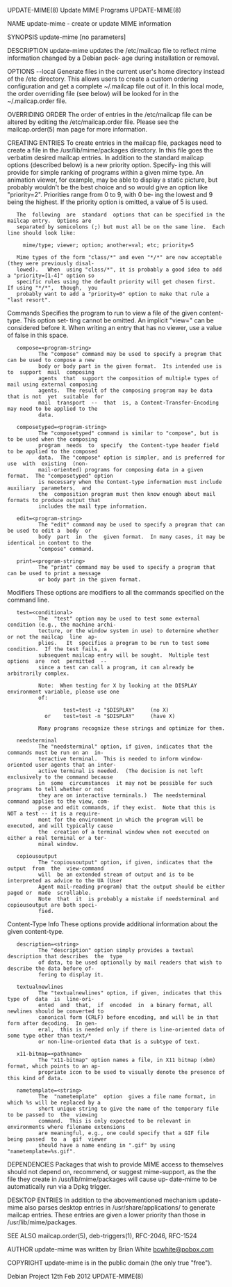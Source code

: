 UPDATE-MIME(8)                           Update MIME Programs                           UPDATE-MIME(8)

NAME
       update-mime - create or update MIME information

SYNOPSIS
       update-mime [no parameters]

DESCRIPTION
       update-mime updates the /etc/mailcap file to reflect mime information changed by a Debian pack‐
       age during installation or removal.

   OPTIONS
       --local Generate files in the current user's home directory  instead  of  the  /etc  directory.
       This  allows users to create a custom ordering configuration and get a complete ~/.mailcap file
       out of it.  In this local mode, the order overriding file (see below) will be looked for in the
       ~/.mailcap.order file.

OVERRIDING ORDER
       The  order of entries in the /etc/mailcap file can be altered by editing the /etc/mailcap.order
       file.  Please see the mailcap.order(5) man page for more information.

CREATING ENTRIES
       To  create  entries  in  the  mailcap  file,  packages  need  to   create   a   file   in   the
       /usr/lib/mime/packages  directory.  In this file goes the verbatim desired mailcap entries.  In
       addition to the standard mailcap options (described below) is a new priority option.   Specify‐
       ing  this  will  provide for simple ranking of programs within a given mime type.  An animation
       viewer, for example, may be able to display a static picture, but probably wouldn't be the best
       choice and so would give an option like "priority=2".  Priorities range from 0 to 9, with 0 be‐
       ing the lowest and 9 being the highest.  If the priority option is omitted, a  value  of  5  is
       used.

       The  following  are  standard  options that can be specified in the mailcap entry.  Options are
       separated by semicolons (;) but must all be on the same line.  Each line should look like:

         mime/type; viewer; option; another=val; etc; priority=5

       Mime types of the form "class/*" and even "*/*" are now acceptable (they were previously disal‐
       lowed).   When  using "class/*", it is probably a good idea to add a "priority=[1-4]" option so
       specific rules using the default priority will get chosen first.  If using "*/*",  though,  you
       probably want to add a "priority=0" option to make that rule a "last resort".

   Commands
       <program-string>
              Specifies the program to run to view a file of the given content-type.  This option set‐
              ting cannot be omitted.  An implicit "view=" can be considered before it.  When  writing
              an entry that has no viewer, use a value of false in this space.

       compose=<program-string>
              The "compose" command may be used to specify a program that can be used to compose a new
              body or body part in the given format.  Its intended use is to  support  mail  composing
              agents  that  support the composition of multiple types of mail using external composing
              agents.  The result of the composing program may be data that is not  yet  suitable  for
              mail  transport  --  that  is, a Content-Transfer-Encoding may need to be applied to the
              data.

       composetyped=<program-string>
              The "composetyped" command is similar to "compose", but is to be used when the composing
              program  needs  to  specify  the Content-type header field to be applied to the composed
              data.  The "compose" option is simpler, and is preferred for  use  with  existing  (non-
              mail-oriented) programs for composing data in a given format.  The "composetyped" option
              is necessary when the Content-type information must include  auxiliary  parameters,  and
              the  composition program must then know enough about mail formats to produce output that
              includes the mail type information.

       edit=<program-string>
              The "edit" command may be used to specify a program that can be used to edit a  body  or
              body  part  in  the  given format.  In many cases, it may be identical in content to the
              "compose" command.

       print=<program-string>
              The "print" command may be used to specify a program that can be used to print a message
              or body part in the given format.

   Modifiers
       These options are modifiers to all the commands specified on the command line.

       test=<conditional>
              The  "test" option may be used to test some external condition (e.g., the machine archi‐
              tecture, or the window system in use) to determine whether or not the mailcap  line  ap‐
              plies.   It  specifies a program to be run to test some condition.  If the test fails, a
              subsequent mailcap entry will be sought.  Multiple test options  are  not  permitted  --
              since a test can call a program, it can already be arbitrarily complex.

              Note:  When testing for X by looking at the DISPLAY environment variable, please use one
              of:

                      test=test -z "$DISPLAY"     (no X)
                or    test=test -n "$DISPLAY"     (have X)

              Many programs recognize these strings and optimize for them.

       needsterminal
              The "needsterminal" option, if given, indicates that the commands must be run on an  in‐
              teractive terminal.  This is needed to inform window-oriented user agents that an inter‐
              active terminal is needed.  (The decision is not left exclusively to the command because
              in  some  circumstances  it may not be possible for such programs to tell whether or not
              they are on interactive terminals.)  The needsterminal command applies to the view, com‐
              pose and edit commands, if they exist.  Note that this is NOT a test -- it is a require‐
              ment for the environment in which the program will be executed, and will typically cause
              the  creation of a terminal window when not executed on either a real terminal or a ter‐
              minal window.

       copiousoutput
              The "copiousoutput" option, if given, indicates that the output  from  the  view-command
              will  be an extended stream of output and is to be interpreted as advice to the UA (User
              Agent mail-reading program) that the output should be either paged or  made  scrollable.
              Note  that  it  is probably a mistake if needsterminal and copiousoutput are both speci‐
              fied.

   Content-Type Info
       These options provide additional information about the given content-type.

       description=<string>
              The "description" option simply provides a textual description that describes  the  type
              of data, to be used optionally by mail readers that wish to describe the data before of‐
              fering to display it.

       textualnewlines
              The "textualnewlines" option, if given, indicates that this type of  data  is  line-ori‐
              ented  and  that,  if  encoded  in  a binary format, all newlines should be converted to
              canonical form (CRLF) before encoding, and will be in that form after decoding.  In gen‐
              eral,  this is needed only if there is line-oriented data of some type other than text/*
              or non-line-oriented data that is a subtype of text.

       x11-bitmap=<pathname>
              The "x11-bitmap" option names a file, in X11 bitmap (xbm) format, which points to an ap‐
              propriate icon to be used to visually denote the presence of this kind of data.

       nametemplate=<string>
              The  "nametemplate"  option  gives a file name format, in which %s will be replaced by a
              short unique string to give the name of the temporary file to be passed to  the  viewing
              command.  This is only expected to be relevant in environments where filename extensions
              are meaningful, e.g., one could specify that a GIF file being passed  to  a  gif  viewer
              should have a name ending in ".gif" by using "nametemplate=%s.gif".

DEPENDENCIES
       Packages  that  wish  to  provide MIME access to themselves should not depend on, recommend, or
       suggest mime-support, as the the file they create  in  /usr/lib/mime/packages  will  cause  up‐
       date-mime to be automatically run via a Dpkg trigger.

DESKTOP ENTRIES
       In  addition  to  the  abovementioned  mechanism  update-mime  also  parses  desktop entries in
       /usr/share/applications/ to generate mailcap entries. These entries are given a lower  priority
       than those in /usr/lib/mime/packages.

SEE ALSO
       mailcap.order(5), deb-triggers(1), RFC-2046, RFC-1524

AUTHOR
       update-mime was written by Brian White <bcwhite@pobox.com>

COPYRIGHT
       update-mime is in the public domain (the only true "free").

Debian Project                               12th Feb 2012                              UPDATE-MIME(8)
